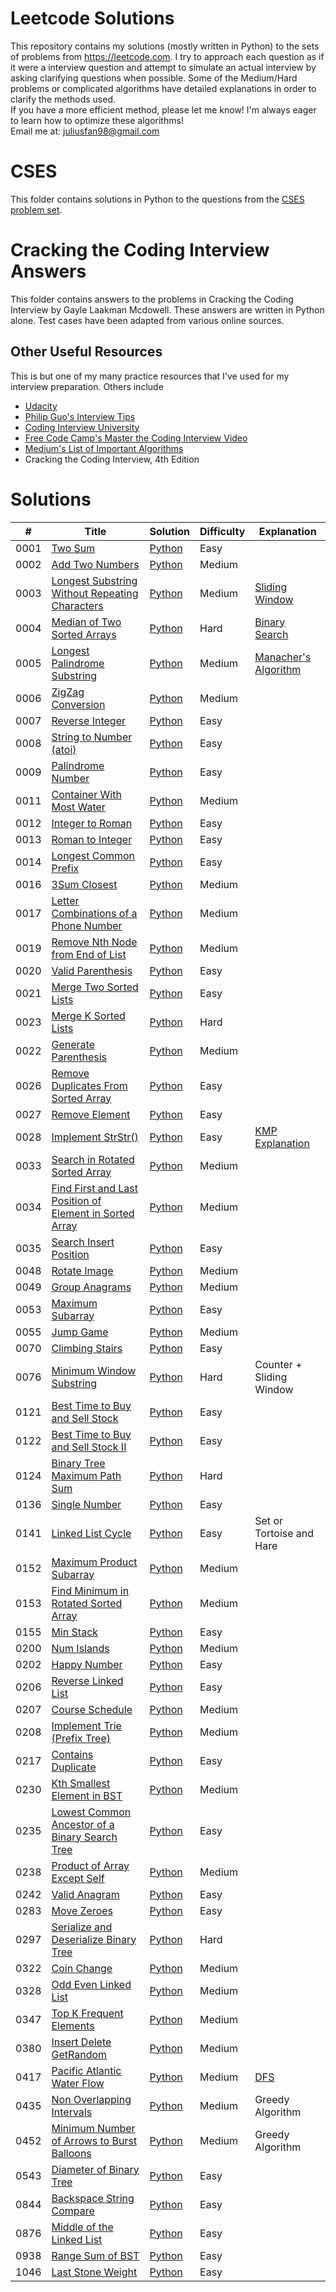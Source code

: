 ﻿# Leetcode Solutions
This repository contains my solutions (mostly written in Python) to the sets of problems from https://leetcode.com. I try to approach each question as if it were a interview question and attempt to simulate an actual interview by asking clarifying questions when possible. 
Some of the Medium/Hard problems or complicated algorithms have detailed explanations in order to clarify the methods used.   
If you have a more efficient method, please let me know! I'm always eager to learn how to optimize these algorithms!   
Email me at: juliusfan98@gmail.com  

# CSES 
This folder contains solutions in Python to the questions from the [CSES problem set](https://cses.fi/problemset/list/). 

# Cracking the Coding Interview Answers  
This folder contains answers to the problems in Cracking the Coding Interview by Gayle Laakman Mcdowell. These answers are written
in Python alone. Test cases have been adapted from various online sources.   

## Other Useful Resources 
This is but one of my many practice resources that I've used for my interview preparation. Others include
- [Udacity](https://classroom.udacity.com/courses/ud513/)
- [Philip Guo's Interview Tips](http://www.pgbovine.net/programming-interview-tips.htm)
- [Coding Interview University](https://github.com/jwasham/coding-interview-university)
- [Free Code Camp's Master the Coding Interview Video](https://www.youtube.com/watch?v=iAHQopLuZ4Q)
- [Medium's List of Important Algorithms](https://medium.com/@codingfreak/top-algorithms-data-structures-concepts-every-computer-science-student-should-know-e0549c67b4ac)
- Cracking the Coding Interview, 4th Edition

Solutions
========

| # | Title | Solution | Difficulty | Explanation |
|---| ----- | -------- | ---------- | ----------- | 
|0001|[Two Sum](https://leetcode.com/problems/two-sum/) | [Python](./Easy/0001_Two_Sum.py)|Easy||
|0002|[Add Two Numbers](https://leetcode.com/problems/add-two-numbers/) | [Python](./Medium/0002_Add_Two_Numbers.py)|Medium||
|0003|[Longest Substring Without Repeating Characters](https://leetcode.com/problems/longest-substring-without-repeating-characters/) | [Python](./Medium/0003_Longest_Substring_Without_Repeating_Characters.py)|Medium|[Sliding Window](https://www.youtube.com/watch?v=mtHelVTLKRQ)|
|0004|[Median of Two Sorted Arrays](https://leetcode.com/problems/median-of-two-sorted-arrays/) | [Python](./Hard/0004_Median_Of_Two_Sorted_Arrays.py)|Hard|[Binary Search](https://www.youtube.com/watch?v=LPFhl65R7ww)|
|0005|[Longest Palindrome Substring](https://leetcode.com/problems/longest-palindromic-substring/) | [Python](./Medium/0005_Longest_Palindrome_Substring.py)|Medium|[Manacher's Algorithm](https://www.youtube.com/watch?v=V-sEwsca1ak)|
|0006|[ZigZag Conversion](https://leetcode.com/problems/zigzag-conversion/) | [Python](./Medium/0006_ZigZag_Conversion.py)|Medium||
|0007|[Reverse Integer](https://leetcode.com/problems/reverse-integer/) | [Python](./Easy/0007_Reverse_Integer.py)|Easy||
|0008|[String to Number (atoi)](https://leetcode.com/problems/string-to-integer-atoi/) | [Python](./Medium/0008_String_To_Number.py)|Easy||
|0009|[Palindrome Number](https://leetcode.com/problems/palindrome-number/) | [Python](./Easy/0009_Palindrome_Number.py)|Easy||
|0011|[Container With Most Water](https://leetcode.com/problems/container-with-most-water/) | [Python](./Medium/0011_Container_With_Most_Water.py)|Medium||
|0012|[Integer to Roman](https://leetcode.com/problems/integer-to-roman/) | [Python](./Medium/0012_Integer_To_Roman.py)|Easy||
|0013|[Roman to Integer](https://leetcode.com/problems/roman-to-integer/) | [Python](./Easy/0013_Roman_To_Integer.py)|Easy||
|0014|[Longest Common Prefix](https://leetcode.com/problems/longest-common-prefix/) | [Python](./Easy/0014_Longest_Common_Prefix.py)|Easy||
|0016|[3Sum Closest](https://leetcode.com/problems/3sum-closest/) | [Python](./Medium/0016_3Sum_Closest.py)|Medium||
|0017|[Letter Combinations of a Phone Number](https://leetcode.com/problems/letter-combinations-of-a-phone-number/) | [Python](./Medium/0017_Letter_Combinations_Of_A_Phone_Number.py)|Medium||
|0019|[Remove Nth Node from End of List](https://leetcode.com/problems/remove-nth-node-from-end-of-list/) | [Python](./Medium/0019_Remove_Nth_Node_From_End_Of_List.py)|Medium||
|0020|[Valid Parenthesis](https://leetcode.com/problems/valid-parentheses/) | [Python](./Easy/0020_Valid_Parenthesis.py)|Easy||
|0021|[Merge Two Sorted Lists](https://leetcode.com/problems/merge-two-sorted-lists/) | [Python](./Easy/0021_Merge_Two_Sorted_Lists.py)|Easy||
|0023|[Merge K Sorted Lists](https://leetcode.com/problems/merge-k-sorted-lists/) | [Python](./Hard/0023_Merge_K_Sorted_Lists.py)|Hard||
|0022|[Generate Parenthesis](https://leetcode.com/problems/generate-parentheses/) | [Python](./Medium/0022_Generate_Parenthesis.py)|Medium||
|0026|[Remove Duplicates From Sorted Array](https://leetcode.com/problems/remove-duplicates-from-sorted-array/) | [Python](./Easy/0026_Remove_Duplicates_From_Sorted_Array.py)|Easy||
|0027|[Remove Element](https://leetcode.com/problems/remove-element/) | [Python](./Easy/0027_Remove_Element.py)|Easy||
|0028|[Implement StrStr()](https://leetcode.com/problems/implement-strstr/) | [Python](./Easy/0028_Implement_StrStr.py)|Easy|[KMP Explanation](https://www.youtube.com/watch?v=BXCEFAzhxGY&feature=emb_logo)|
|0033|[Search in Rotated Sorted Array](https://leetcode.com/problems/search-in-rotated-sorted-array/) | [Python](./Medium/0033_Search_In_Rotated_Sorted_Array.py)|Medium||
|0034|[Find First and Last Position of Element in Sorted Array](https://leetcode.com/problems/find-first-and-last-position-of-element-in-sorted-array/) | [Python](./Medium/0034_Find_First_and_Last_Position_of_Element_in_Sorted_Array.py)|Medium||
|0035|[Search Insert Position](https://leetcode.com/problems/search-insert-position/) | [Python](./Easy/0035_Search_Insert_Position.py)|Easy||
|0048|[Rotate Image](https://leetcode.com/problems/rotate-image/) | [Python](./Medium/0048_Rotate_Image.py)|Medium||
|0049|[Group Anagrams](https://leetcode.com/problems/group-anagrams/) | [Python](./Medium/0049_Group_Anagrams.py)|Medium||
|0053|[Maximum Subarray](https://leetcode.com/problems/maximum-subarray/) | [Python](./Easy/0053_Maximum_Subarray.py)|Easy||
|0055|[Jump Game](https://leetcode.com/problems/jump-game/) | [Python](./Medium/0055_Jump_Game.py)|Medium||
|0070|[Climbing Stairs](https://leetcode.com/problems/climbing-stairs/) | [Python](./Easy/0070_Climbing_Stairs.py)|Easy||
|0076|[Minimum Window Substring](https://leetcode.com/problems/minimum-window-substring/) | [Python](./Hard/0076_Minimum_Window_Substring.py)|Hard|Counter + Sliding Window|
|0121|[Best Time to Buy and Sell Stock](https://leetcode.com/problems/best-time-to-buy-and-sell-stock/) | [Python](./Easy/0121_Best_Time_Stock.py)|Easy||
|0122|[Best Time to Buy and Sell Stock II](https://leetcode.com/problems/best-time-to-buy-and-sell-stock-ii/) | [Python](./Easy/0122_Best_Time_Stock_II.py)|Easy||
|0124|[Binary Tree Maximum Path Sum](https://leetcode.com/problems/binary-tree-maximum-path-sum/) | [Python](./Hard/0124_Binary_Tree_Max_Sum.py)|Hard||
|0136|[Single Number](https://leetcode.com/problems/single-number/) | [Python](./Easy/0136_Single_Number.py)|Easy||
|0141|[Linked List Cycle](https://leetcode.com/problems/linked-list-cycle/) | [Python](./Easy/0141_Has_Cycle.py)|Easy|Set or Tortoise and Hare|
|0152|[Maximum Product Subarray](https://leetcode.com/problems/maximum-product-subarray/) | [Python](./Medium/0152_Maximum_Product_Subarray.py)|Medium||
|0153|[Find Minimum in Rotated Sorted Array](https://leetcode.com/problems/find-minimum-in-rotated-sorted-array/) | [Python](./Medium/0153_Find_Minimum_Rotated_Sorted_Array.py)|Medium||
|0155|[Min Stack](https://leetcode.com/problems/min-stack/) | [Python](./Easy/0155_Min_Stack.py)|Easy||
|0200|[Num Islands](https://leetcode.com/problems/number-of-islands/) | [Python](./Medium/0200_Num_Islands.py)|Medium||
|0202|[Happy Number](https://leetcode.com/problems/happy-number/) | [Python](./Easy/0202_Happy_Number.py)|Easy||
|0206|[Reverse Linked List](https://leetcode.com/problems/reverse-linked-list/) | [Python](./Easy/0206_Reverse_LL.py)|Easy||
|0207|[Course Schedule](https://leetcode.com/problems/course-schedule/) | [Python](./Medium/0207_Course_Schedule.py)|Medium||
|0208|[Implement Trie (Prefix Tree)](https://leetcode.com/problems/implement-trie-prefix-tree/) | [Python](./Medium/0208_Implement_Prefix_Trie.py)|Medium||
|0217|[Contains Duplicate](https://leetcode.com/problems/contains-duplicate/) | [Python](./Easy/0217_Contains_Duplicate.py)|Easy||
|0230|[Kth Smallest Element in BST](https://leetcode.com/problems/kth-smallest-element-in-a-bst/) | [Python](./Medium/0230_Kth_Smallest_BST.py)|Medium||
|0235|[Lowest Common Ancestor of a Binary Search Tree](https://leetcode.com/problems/lowest-common-ancestor-of-a-binary-search-tree/) | [Python](./Easy/0235_Lowest_Common_Ancestor.py)|Easy||
|0238|[Product of Array Except Self](https://leetcode.com/problems/product-of-array-except-self/) | [Python](./Medium/0238_Product_of_Array_Except_Self.py)|Medium||
|0242|[Valid Anagram](https://leetcode.com/problems/valid-anagram/) | [Python](./Easy/0242_Valid_Anagram.py)|Easy||
|0283|[Move Zeroes](https://leetcode.com/problems/move-zeroes/) | [Python](./Easy/0283_Move_Zeroes.py)|Easy||
|0297|[Serialize and Deserialize Binary Tree](https://leetcode.com/problems/serialize-and-deserialize-binary-tree/) | [Python](./Hard/0297_Serialize_Deserialize_BTree.py)|Hard||
|0322|[Coin Change](https://leetcode.com/problems/coin-change/) | [Python](./Medium/0322_Coin_Change.py)|Medium||
|0328|[Odd Even Linked List](https://leetcode.com/problems/odd-even-linked-list/) | [Python](./Medium/0328_Odd_Even_Linked_List.py)|Medium||
|0347|[Top K Frequent Elements](https://leetcode.com/problems/top-k-frequent-elements/) | [Python](./Medium/0347_Top_K_Freq_Elements.py)|Medium||
|0380|[Insert Delete GetRandom](https://leetcode.com/problems/insert-delete-getrandom-o1/) | [Python](./Medium/0380_Insert_Delete_GetRandom.py)|Medium||
|0417|[Pacific Atlantic Water Flow](https://leetcode.com/problems/pacific-atlantic-water-flow/) | [Python](./Medium/0417_Pacific_Atlantic_Water_Flow.py)|Medium|[DFS](https://www.youtube.com/watch?v=LVlihRYfVVw)|
|0435|[Non Overlapping Intervals](https://leetcode.com/problems/non-overlapping-intervals/) | [Python](./Medium/0435_Non_Overlapping_Intervals.py)|Medium|Greedy Algorithm|
|0452|[Minimum Number of Arrows to Burst Balloons](https://leetcode.com/problems/minimum-number-of-arrows-to-burst-balloons/) | [Python](./Medium/0452_Min_Arrows.py)|Medium|Greedy Algorithm|
|0543|[Diameter of Binary Tree](https://leetcode.com/problems/diameter-of-binary-tree/) | [Python](./Easy/0543_Diameter_Of_Binary_Tree.py)|Easy||
|0844|[Backspace String Compare](https://leetcode.com/problems/backspace-string-compare/) | [Python](./Easy/0844_Backspace_String_Compare.py)|Easy||
|0876|[Middle of the Linked List](https://leetcode.com/problems/middle-of-the-linked-list/) | [Python](./Easy/0876_Middle_Of_Linked_List.py)|Easy||
|0938|[Range Sum of BST](https://leetcode.com/problems/range-sum-of-bst/) | [Python](./Easy/0938_Range_Sum_Of_BST.py)|Easy||
|1046|[Last Stone Weight](https://leetcode.com/problems/last-stone-weight/) | [Python](./Easy/1046_Last_Stone_Weight.py)|Easy||